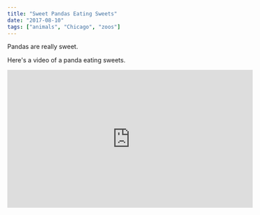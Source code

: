```yaml
---
title: "Sweet Pandas Eating Sweets"
date: "2017-08-10"
tags: ["animals", "Chicago", "zoos"]
---
```


Pandas are really sweet.

Here's a video of a panda eating sweets.

<iframe width="560" height="315" src="https://www.youtube.com/embed/4n0xNbfJLR8" frameborder="0" allowfullscreen></iframe>